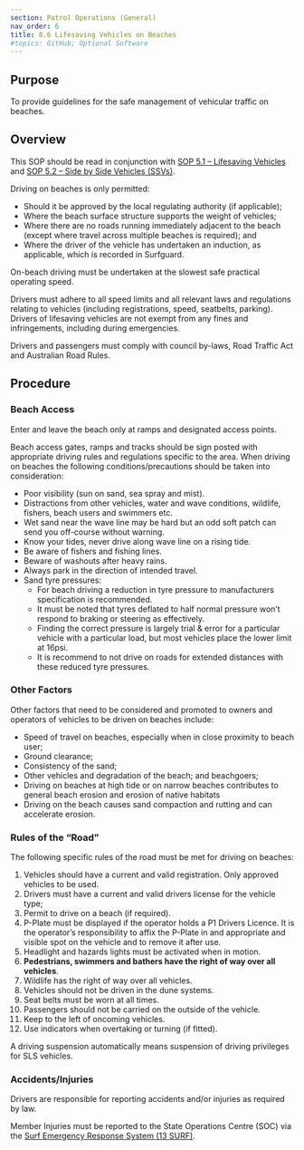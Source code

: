 ```yaml
---
section: Patrol Operations (General)
nav_order: 6
title: 8.6 Lifesaving Vehicles on Beaches
#topics: GitHub; Optional Software
---
```


## Purpose

To provide guidelines for the safe management of vehicular traffic on beaches.

## Overview

This SOP should be read in conjunction with [SOP 5.1 – Lifesaving Vehicles](#_5.1_Lifesaving_Vehicles) and [SOP 5.2 – Side by Side Vehicles (SSVs)](#_5.2_Side_By).

Driving on beaches is only permitted:

- Should it be approved by the local regulating authority (if applicable);
- Where the beach surface structure supports the weight of vehicles;
- Where there are no roads running immediately adjacent to the beach (except where travel across multiple beaches is required); and
- Where the driver of the vehicle has undertaken an induction, as applicable, which is recorded in Surfguard.

On-beach driving must be undertaken at the slowest safe practical operating speed.

Drivers must adhere to all speed limits and all relevant laws and regulations relating to vehicles (including registrations, speed, seatbelts, parking). Drivers of lifesaving vehicles are not exempt from any fines and infringements, including during emergencies.

Drivers and passengers must comply with council by-laws, Road Traffic Act and Australian Road Rules.

## Procedure

### Beach Access

Enter and leave the beach only at ramps and designated access points.

Beach access gates, ramps and tracks should be sign posted with appropriate driving rules and regulations specific to the area. When driving on beaches the following conditions/precautions should be taken into consideration:

- Poor visibility (sun on sand, sea spray and mist).
- Distractions from other vehicles, water and wave conditions, wildlife, fishers, beach users and swimmers etc.
- Wet sand near the wave line may be hard but an odd soft patch can send you off-course without warning.
- Know your tides, never drive along wave line on a rising tide.
- Be aware of fishers and fishing lines.
- Beware of washouts after heavy rains.
- Always park in the direction of intended travel.
- Sand tyre pressures:
  - For beach driving a reduction in tyre pressure to manufacturers specification is recommended.
  - It must be noted that tyres deflated to half normal pressure won’t respond to braking or steering as effectively.
  - Finding the correct pressure is largely trial & error for a particular vehicle with a particular load, but most vehicles place the lower limit at 16psi.
  - It is recommend to not drive on roads for extended distances with these reduced tyre pressures.

### Other Factors

Other factors that need to be considered and promoted to owners and operators of vehicles to be driven on beaches include:

- Speed of travel on beaches, especially when in close proximity to beach user;
- Ground clearance;
- Consistency of the sand;
- Other vehicles and degradation of the beach; and beachgoers;
- Driving on beaches at high tide or on narrow beaches contributes to general beach erosion and erosion of native habitats
- Driving on the beach causes sand compaction and rutting and can accelerate erosion.

### Rules of the “Road”

The following specific rules of the road must be met for driving on beaches:

1. Vehicles should have a current and valid registration. Only approved vehicles to be used.
2. Drivers must have a current and valid drivers license for the vehicle type;
3. Permit to drive on a beach (if required).
4. P-Plate must be displayed if the operator holds a P1 Drivers Licence. It is the operator’s responsibility to affix the P-Plate in and appropriate and visible spot on the vehicle and to remove it after use.
5. Headlight and hazards lights must be activated when in motion.
6. **Pedestrians, swimmers and bathers have the right of way over all vehicles**.
7. Wildlife has the right of way over all vehicles.
8. Vehicles should not be driven in the dune systems.
9. Seat belts must be worn at all times.
10. Passengers should not be carried on the outside of the vehicle.
11. Keep to the left of oncoming vehicles.
12. Use indicators when overtaking or turning (if fitted).

A driving suspension automatically means suspension of driving privileges for SLS vehicles.

### Accidents/Injuries

Drivers are responsible for reporting accidents and/or injuries as required by law.

Member Injuries must be reported to the State Operations Centre (SOC) via the [Surf Emergency Response System (13 SURF)](#_12.2_Surf_Emergency).